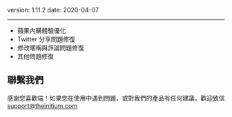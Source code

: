 version: 1.11.2
date: 2020-04-07

---

- 蘋果內購體驗優化
- Twitter 分享問題修復
- 修改暱稱與評論問題修復
- 其他問題修復

## 聯繫我們

感謝您喜歡端！如果您在使用中遇到問題，或對我們的產品有任何建議，歡迎致信 [support@theinitium.com](mailto:support@theinitium.com)
